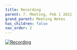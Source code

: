 ```yaml
---
title: Recording
parent: 7. Meeting, Feb 1 2021
grand_parent: Meeting Notes
has_children: false
nav_order: 2
---
```


[![Recording](https://img.youtube.com/vi/w2WS15PlGqQ/0.jpg)](https://www.youtube.com/watch?v=w2WS15PlGqQ)